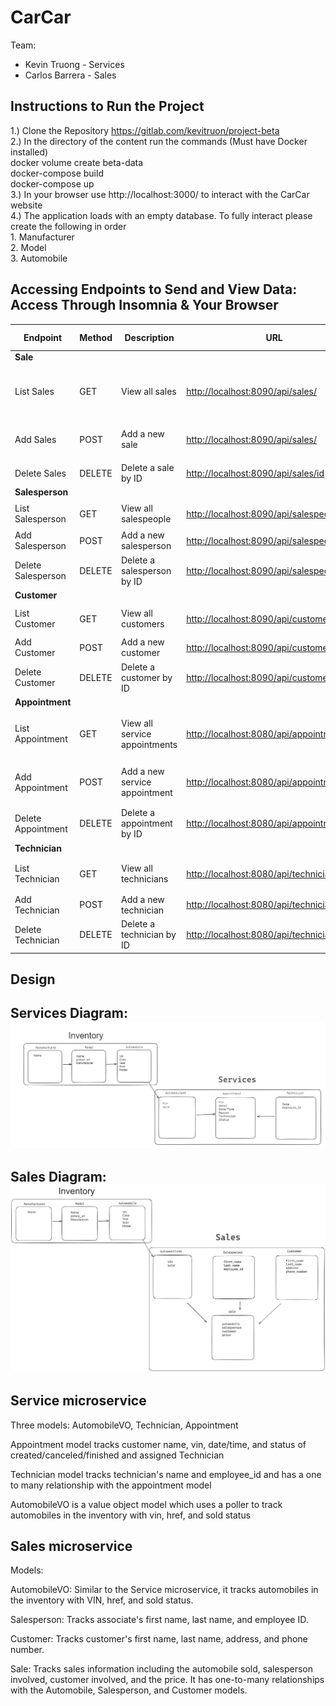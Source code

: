 # CarCar

Team:

- Kevin Truong - Services
- Carlos Barrera - Sales

## Instructions to Run the Project

1.) Clone the Repository https://gitlab.com/kevitruon/project-beta <br>
2.) In the directory of the content run the commands (Must have Docker installed)<br>
docker volume create beta-data<br>
docker-compose build<br>
docker-compose up<br>
3.) In your browser use http://localhost:3000/ to interact with the CarCar website<br>
4.) The application loads with an empty database. To fully interact please create the following in order <br>1. Manufacturer <br>2. Model <br>3. Automobile

## Accessing Endpoints to Send and View Data: Access Through Insomnia & Your Browser

| Endpoint           | Method | Description                | URL                                                                                  | Request Payload                                            | Response                                                           |
| ------------------ | ------ | -------------------------- | ------------------------------------------------------------------------------------ | ---------------------------------------------------------- | ------------------------------------------------------------------ |
| **Sale**           |        |                            |                                                                                      |                                                            |                                                                    |
| List Sales         | GET    | View all sales             | [http://localhost:8090/api/sales/](http://localhost:8090/api/sales/)                 |                                                            | ![List Sales](ghi/app/public/listsale.png)                         |
| Add Sales          | POST   | Add a new sale             | [http://localhost:8090/api/sales/](http://localhost:8090/api/sales/)                 | ![Add Sales JSON](ghi/app/public/addsalejson.png)          | ![Add Sales Response](ghi/app/public/addsaleresponse.png)          |
| Delete Sales       | DELETE | Delete a sale by ID        | [http://localhost:8090/api/sales/id](http://localhost:8090/api/sales/id)             |                                                            | ![Delete Sales](ghi/app/public/delete.png)                         |
| **Salesperson**    |        |                            |                                                                                      |                                                            |                                                                    |
| List Salesperson   | GET    | View all salespeople       | [http://localhost:8090/api/salespeople/](http://localhost:8090/api/salespeople/)     |                                                            | ![List Salesperson](ghi/app/public/listsalesperson.png)            |
| Add Salesperson    | POST   | Add a new salesperson      | [http://localhost:8090/api/salespeople/](http://localhost:8090/api/salespeople/)     | ![Add Salesperson JSON](ghi/app/public/salepersonjson.png) | ![Add Salesperson Response](ghi/app/public/salepersonresponse.png) |
| Delete Salesperson | DELETE | Delete a salesperson by ID | [http://localhost:8090/api/salespeople/id](http://localhost:8090/api/salespeople/id) |                                                            | ![Delete Salesperson](ghi/app/public/delete.png)                   |
| **Customer**       |        |                            |                                                                                      |                                                            |                                                                    |
| List Customer      | GET    | View all customers         | [http://localhost:8090/api/customers/](http://localhost:8090/api/customers/)         |                                                            | ![List Customer](ghi/app/public/listcustomer.png)                  |
| Add Customer       | POST   | Add a new customer         | [http://localhost:8090/api/customers/](http://localhost:8090/api/customers/)         | ![Add Customer JSON](ghi/app/public/customerjson.png)      | ![Add Customer Response](ghi/app/public/customerjson.png)          |
| Delete Customer    | DELETE | Delete a customer by ID    | [http://localhost:8090/api/customers/id](http://localhost:8090/api/customers/id)     |                                                            | ![Delete Customer](ghi/app/public/delete.png)                      |
**Appointment**       |        |                            |                                                                                      |                                                            |                                                                    |
| List Appointment      | GET    | View all service appointments         | [http://localhost:8080/api/appointments/](http://localhost:8080/api/appointments/)         |                                                            | ![List Appointments](ghi/app/public/listappt.png)                  |
| Add Appointment       | POST   | Add a new service appointment         | [http://localhost:8080/api/appointments/](http://localhost:8080/api/appointments/)         | ![Add Appointment](ghi/app/public/apptjson.png)      | ![Appointment Response](ghi/app/public/addappt.png)           |
| Delete Appointment | DELETE | Delete a appointment by ID    | [http://localhost:8080/api/appointments/id/](http://localhost:8080/api/appointments/id/)     |                                                            | ![Delete Appointment](ghi/app/public/delete.png)                      |
**Technician**       |        |                            |                                                                                      |                                                            |                                                                    |
| List Technician      | GET    | View all technicians         | [http://localhost:8080/api/technicians/](http://localhost:8080/api/technicians/)         |                                                            | ![Technician Response](ghi/app/public/techresponse.png)                |
| Add Technician       | POST   | Add a new technician         | [http://localhost:8080/api/technicians/](http://localhost:8080/api/technicians/)         | ![TechJson](ghi/app/public/techjson.png)      | ![Add Technician](ghi/app/public/techresp.png)          |
| Delete Technician    | DELETE | Delete a technician by ID    | [http://localhost:8080/api/technicians/id/](http://localhost:8080/api/technicians/id/)     |                                                            | ![Delete Technician](ghi/app/public/delete.png)                      |


## Design

## Services Diagram: ![alt text](ghi/app/public/image.png)

## Sales Diagram: ![alt text](ghi/app/public/salediagram.png)

## Service microservice

Three models: AutomobileVO, Technician, Appointment

Appointment model tracks customer name, vin, date/time, and status of created/canceled/finished and assigned Technician

Technician model tracks technician's name and employee_id and has a one to many relationship with the appointment model

AutomobileVO is a value object model which uses a poller to track automobiles in the inventory with vin, href, and sold status

## Sales microservice

Models:

AutomobileVO: Similar to the Service microservice, it tracks automobiles in the inventory with VIN, href, and sold status.

Salesperson: Tracks associate's first name, last name, and employee ID.

Customer: Tracks customer's first name, last name, address, and phone number.

Sale: Tracks sales information including the automobile sold, salesperson involved, customer involved, and the price. It has one-to-many relationships with the Automobile, Salesperson, and Customer models.
